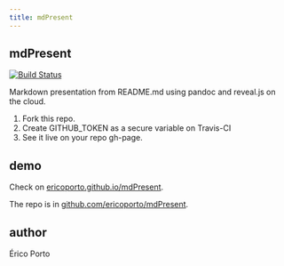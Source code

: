 ```yaml
---
title: mdPresent
---
```


## mdPresent

 [![Build Status](https://travis-ci.org/ericoporto/mdPresent.svg?branch=master)](https://travis-ci.org/ericoporto/mdPresent)

Markdown presentation from README.md using pandoc and reveal.js on the cloud. 

1. Fork this repo.
2. Create GITHUB_TOKEN as a secure variable on Travis-CI
3. See it live on your repo gh-page.


## demo

Check on [ericoporto.github.io/mdPresent](https://ericoporto.github.io/mdPresent).

The repo is in [github.com/ericoporto/mdPresent](https://github.com/ericoporto/mdPresent).


## author 

Érico Porto 
